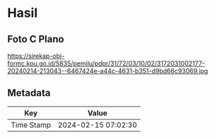 # Hasil

## Foto C Plano

https://sirekap-obj-formc.kpu.go.id/5835/pemilu/pdpr/31/72/03/10/02/3172031002177-20240214-213043--6467424e-a44c-4631-b351-d9bd66c93069.jpg


## Metadata

| Key        | Value               |
| ---------- | ------------------- |
| Time Stamp | 2024-02-15 07:02:30 |




